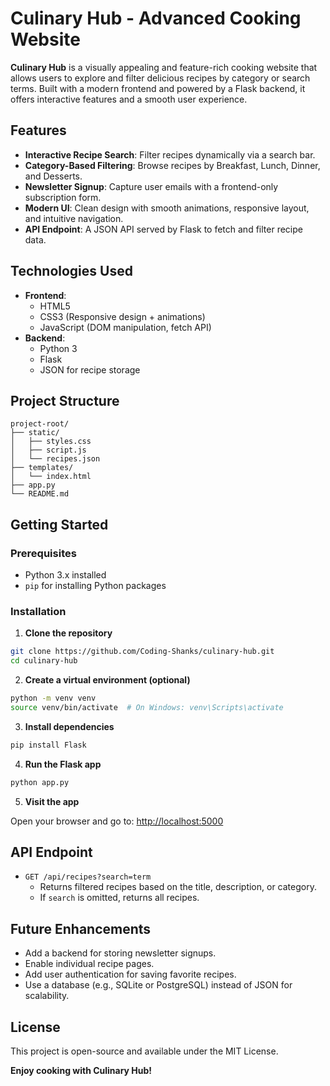 # Culinary Hub - Advanced Cooking Website

**Culinary Hub** is a visually appealing and feature-rich cooking website that allows users to explore and filter delicious recipes by category or search terms. Built with a modern frontend and powered by a Flask backend, it offers interactive features and a smooth user experience.

## Features

- **Interactive Recipe Search**: Filter recipes dynamically via a search bar.
- **Category-Based Filtering**: Browse recipes by Breakfast, Lunch, Dinner, and Desserts.
- **Newsletter Signup**: Capture user emails with a frontend-only subscription form.
- **Modern UI**: Clean design with smooth animations, responsive layout, and intuitive navigation.
- **API Endpoint**: A JSON API served by Flask to fetch and filter recipe data.

## Technologies Used

- **Frontend**:  
  - HTML5  
  - CSS3 (Responsive design + animations)  
  - JavaScript (DOM manipulation, fetch API)  
- **Backend**:  
  - Python 3  
  - Flask  
  - JSON for recipe storage

## Project Structure

```
project-root/
├── static/
│   ├── styles.css
│   ├── script.js
│   └── recipes.json
├── templates/
│   └── index.html
├── app.py
└── README.md
```

## Getting Started

### Prerequisites

- Python 3.x installed  
- `pip` for installing Python packages

### Installation

1. **Clone the repository**
```bash
git clone https://github.com/Coding-Shanks/culinary-hub.git
cd culinary-hub
```

2. **Create a virtual environment (optional)**
```bash
python -m venv venv
source venv/bin/activate  # On Windows: venv\Scripts\activate
```

3. **Install dependencies**
```bash
pip install Flask
```

4. **Run the Flask app**
```bash
python app.py
```

5. **Visit the app**

Open your browser and go to: [http://localhost:5000](http://localhost:5000)

## API Endpoint

- `GET /api/recipes?search=term`  
  - Returns filtered recipes based on the title, description, or category.  
  - If `search` is omitted, returns all recipes.

## Future Enhancements

- Add a backend for storing newsletter signups.
- Enable individual recipe pages.
- Add user authentication for saving favorite recipes.
- Use a database (e.g., SQLite or PostgreSQL) instead of JSON for scalability.

## License

This project is open-source and available under the MIT License.

**Enjoy cooking with Culinary Hub!**
